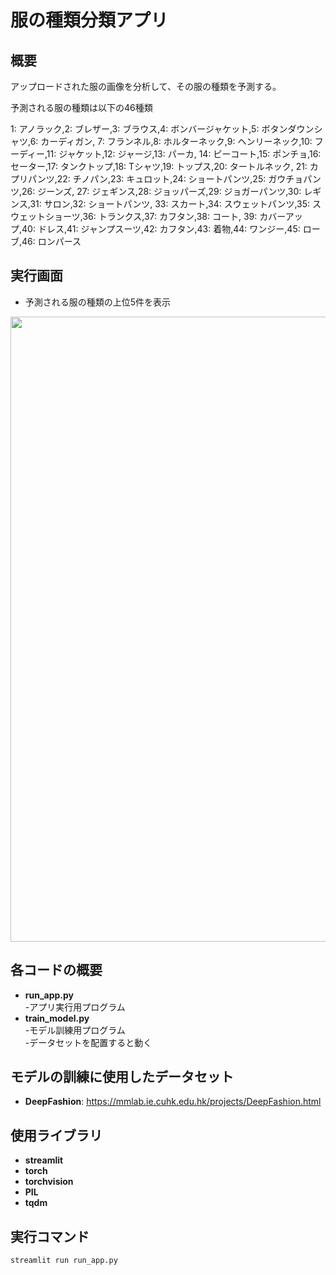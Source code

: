 # 服の種類分類アプリ
## 概要
アップロードされた服の画像を分析して、その服の種類を予測する。

予測される服の種類は以下の46種類

1: アノラック,2: ブレザー,3: ブラウス,4: ボンバージャケット,5: ボタンダウンシャツ,6: カーディガン,
7: フランネル,8: ホルターネック,9: ヘンリーネック,10: フーディー,11: ジャケット,12: ジャージ,13: パーカ,
14: ピーコート,15: ポンチョ,16: セーター,17: タンクトップ,18: Tシャツ,19: トップス,20: タートルネック,
21: カプリパンツ,22: チノパン,23: キュロット,24: ショートパンツ,25: ガウチョパンツ,26: ジーンズ,
27: ジェギンス,28: ジョッパーズ,29: ジョガーパンツ,30: レギンス,31: サロン,32: ショートパンツ,
33: スカート,34: スウェットパンツ,35: スウェットショーツ,36: トランクス,37: カフタン,38: コート,
39: カバーアップ,40: ドレス,41: ジャンプスーツ,42: カフタン,43: 着物,44: ワンジー,45: ローブ,46: ロンパース

## 実行画面
- 予測される服の種類の上位5件を表示
<img src="https://github.com/HibikiYokoyama/FashionIdentificationApp/assets/89569080/438c6b75-a7c1-4af5-8d98-7d0f033ebb76" width="1000">


## 各コードの概要
- **run_app.py**  
-アプリ実行用プログラム  
- **train_model.py**  
-モデル訓練用プログラム  
-データセットを配置すると動く

## モデルの訓練に使用したデータセット
-  **DeepFashion**: https://mmlab.ie.cuhk.edu.hk/projects/DeepFashion.html

## 使用ライブラリ
- **streamlit**
- **torch**
- **torchvision**
- **PIL**
- **tqdm**

## 実行コマンド
```bash
streamlit run run_app.py
```
